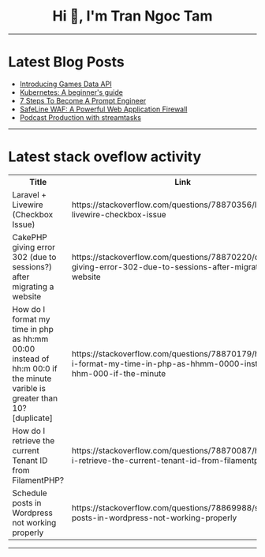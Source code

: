 <h1 align="center">Hi 👋, I'm Tran Ngoc Tam</h1>

---

# Latest Blog Posts 
<!-- BLOG-POST-LIST:START -->
- [Introducing Games Data API](https://dev.to/devsdocs/introducing-game-data-api-3f5a)
- [Kubernetes: A beginner&#39;s guide](https://dev.to/niharikaa/kubernetes-a-beginners-guide-jn1)
- [7 Steps To Become A Prompt Engineer](https://dev.to/latitude/7-steps-to-become-a-prompt-engineer-4am8)
- [SafeLine WAF: A Powerful Web Application Firewall](https://dev.to/sherbertill6/safeline-waf-a-powerful-web-application-firewall-24o1)
- [Podcast Production with streamtasks](https://dev.to/leopf/podcast-production-with-streamtasks-1h09)
<!-- BLOG-POST-LIST:END -->

---

# Latest stack oveflow activity
<table>
  <tr><th>Title</th><th>Link</th></tr>
  <!-- STACKOVERFLOW:START --><tr><td>Laravel + Livewire &lpar;Checkbox Issue&rpar;</td><td>https://stackoverflow.com/questions/78870356/laravel-livewire-checkbox-issue</td></tr><tr><td>CakePHP giving error 302 &lpar;due to sessions?&rpar; after migrating a website</td><td>https://stackoverflow.com/questions/78870220/cakephp-giving-error-302-due-to-sessions-after-migrating-a-website</td></tr><tr><td>How do I format my time in php as hh:mm 00:00 instead of hh:m 00:0 if the minute varible is greater than 10? [duplicate]</td><td>https://stackoverflow.com/questions/78870179/how-do-i-format-my-time-in-php-as-hhmm-0000-instead-of-hhm-000-if-the-minute</td></tr><tr><td>How do I retrieve the current Tenant ID from FilamentPHP?</td><td>https://stackoverflow.com/questions/78870087/how-do-i-retrieve-the-current-tenant-id-from-filamentphp</td></tr><tr><td>Schedule posts in Wordpress not working properly</td><td>https://stackoverflow.com/questions/78869988/schedule-posts-in-wordpress-not-working-properly</td></tr><!-- STACKOVERFLOW:END -->
</table>

---


